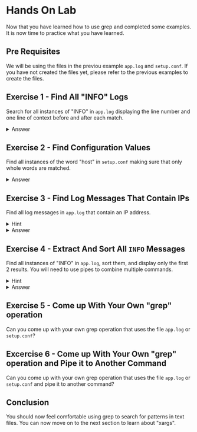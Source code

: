 # Hands On Lab

Now that you have learned how to use grep and completed some examples. It is now time to practice what you have learned.

## Pre Requisites

We will be using the files in the previou example `app.log` and `setup.conf`. If you have not created the files yet, please refer to the previous examples to create the files.

## Exercise 1 - Find All "INFO" Logs

Search for all instances of "INFO" in `app.log` displaying the line number and one line of context before and after each match.

<details>
  <summary>Answer</summary>

  Here is the command to search for all instances of "INFO" in `app.log` displaying the line number and one line of context before and after each match.

  ```bash

  grep -i -n -C 1 "INFO" app.log

  ```

  Explanation:
  - `-i`: Ignore case distinctions in both the pattern and input files.
  - `-n`: Display the line number of each matching line.
  - `-C 1`: Display one line of context before and after each match.

</details>

## Exercise 2 - Find Configuration Values

Find all instances of the word "host" in `setup.conf` making sure that only whole words are matched.

<details>
  <summary>Answer</summary>

  Here is the command to search for all instances of the word "host" in `setup.conf` making sure that only whole words are matched.

  ```bash

  grep -i -w -n "host" setup.conf

  ```

  Explanation:
  - `-i`: Ignore case distinctions in both the pattern and input files.
  - `-w`: Match whole words only.
  - `-n`: Display the line number of each matching line.

</details>

## Exercise 3 - Find Log Messages That Contain IPs

Find all log messages in `app.log` that contain an IP address.

<details>
  <summary>Hint</summary>

  Use a regular expression to match an IP address.

  ```bash

  "[0-9]+\.[0-9]+\.[0-9]+\.[0-9]+"

  ```

</details>

<details>
  <summary>Answer</summary>

  Here is the command to search for all log messages in `app.log` that contain an IP address.

  ```bash

  grep -E -o "[0-9]+\.[0-9]+\.[0-9]+\.[0-9]+" app.log

  ```

  Explanation:
  - `-E`: Interpret the pattern as an extended regular expression.
  - `-o`: Show only the part of the line that matches the pattern.
  - `[0-9]+\.[0-9]+\.[0-9]+\.[0-9]+`: Regular expression to match an IP address.

</details>

## Exercise 4 - Extract And Sort All `INFO` Messages

Find all instances of "INFO" in `app.log`, sort them, and display only the first 2 results. You will need to use pipes to combine multiple commands.

<details>
  <summary>Hint</summary>

  Use pipes to combine the `grep`, `sort`, and `head -n 2` commands.

</details>

<details>
  <summary>Answer</summary>

  Here is the command to search for all instances of "INFO" in `app.log` sort them and display only the first 2 results.

  ```bash

  grep -i "INFO" app.log | sort | head -n 2

  ```

  Explanation:
  - `grep -i "INFO" app.log`: Search for all occurrences of "INFO" in `app.log`.
  - `sort`: Sort the results.
  - `head -n 2`: Display only the first 2 results.

</details>

## Exercise 5 - Come up With Your Own "grep" operation

Can you come up with your own grep operation that uses the file `app.log` or `setup.conf`?


## Excercise 6 - Come up With Your Own "grep" operation and Pipe it to Another Command

Can you come up with your own grep operation that uses the file `app.log` or `setup.conf` and pipe it to another command?


## Conclusion
You should now feel comfortable using grep to search for patterns in text files. You can now move on to the next section to learn about "xargs".